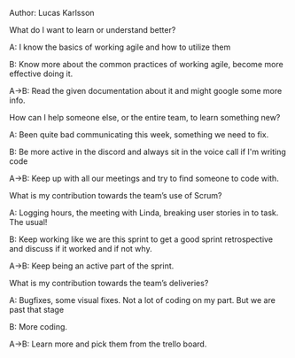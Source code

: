 Author: Lucas Karlsson

What do I want to learn or understand better?

A: I know the basics of working agile and how to utilize them

B: Know more about the common practices of working agile, become more effective doing it.

A->B: Read the given documentation about it and might google some more info.

How can I help someone else, or the entire team, to learn something new?

A: Been quite bad communicating this week, something we need to fix.

B: Be more active in the discord and always sit in the voice call if I'm writing code

A->B: Keep up with all our meetings and try to find someone to code with.

What is my contribution towards the team’s use of Scrum?

A: Logging hours, the meeting with Linda, breaking user stories in to task. The usual!

B: Keep working like we are this sprint to get a good sprint retrospective and discuss if it worked and if not why.

A->B: Keep being an active part of the sprint.

What is my contribution towards the team’s deliveries?

A: Bugfixes, some visual fixes. Not a lot of coding on my part. But we are past that stage

B: More coding.

A->B: Learn more and pick them from the trello board.
